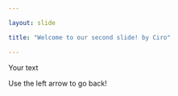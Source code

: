 ```yaml
---

layout: slide

title: "Welcome to our second slide! by Ciro"

---
```


Your text

Use the left arrow to go back!
